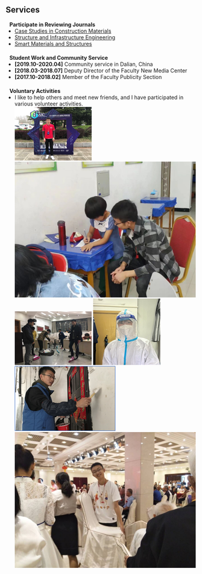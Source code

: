 ## Services
<!-- 
<h4 style="margin:0 10px 0;">Conference Reviewers</h4>

<ul style="margin:0 0 5px;">
  <li><a href="http://cvpr2023.thecvf.com/"><autocolor>IEEE/CVF Conference on Computer Vision and Pattern Recognition (CVPR) 2021-2023</autocolor></a></li>
  <li><a href="http://iccv2021.thecvf.com/"><autocolor>IEEE/CVF International Conference on Computer Vision (ICCV) 2021</autocolor></a></li>
  <li><a href="https://eccv2022.ecva.net/"><autocolor>European Conference on Computer Vision (ECCV) 2022</autocolor></a></li>
</ul> -->

<h4 style="margin:0 10px 0;">Participate in Reviewing Journals</h4>

<ul style="margin:0 0 20px;">
  <li><a href="https://www.sciencedirect.com/journal/case-studies-in-construction-materials" target="_blank"> Case Studies in Construction Materials </a></li>
  <li><a href="https://www.tandfonline.com/journals/nsie20" target="_blank"> Structure and Infrastructure Engineering </a></li>
  <li><a href="https://iopscience.iop.org/journal/0964-1726" target="_blank"> Smart Materials and Structures </a></li>
</ul>

<h4 style="margin:0 10px 0;">Student Work and Community Service</h4>

<ul style="margin:0 0 20px;">
  <li><strong>[2019.10-2020.04]</strong> Community service in Dalian, China</li> 
  <li><strong>[2018.03-2018.07]</strong> Deputy Director of the Faculty New Media Center</li>
  <li><strong>[2017.10-2018.02]</strong> Member of the Faculty Publicity Section</li>
  <!-- <li><strong>[2021-2022]</strong> Chair of the <a href="https://nyu-medicine-cssa.github.io" target="_blank"> Chinese Student and Scholar Association (CSSA)</a> at Grossman School of Medicine, New York University</li> -->
</ul>

<h4 style="margin:0 10px 0;">Voluntary Activities</h4>

<ul style="margin:0 0 20px;">
  <li>I like to help others and meet new friends, and I have participated in various volunteer activities.</li>
  <!-- <li> -->
  <div class="pub-row">
    <!-- <div class="col-sm-3 abbr" style="position: relative;padding-right: 15px;padding-left: 15px;"> -->
    <div>
      <!-- <img src="assets/img/UHPC_cover.jpg" class="teaser img-fluid z-depth-1"> -->
      <img src="assets/img/service/志愿1.png" alt="0">
      <!-- <abbr class="badge">UHPC</abbr> -->
    <!-- </div>
    <div> -->
      <img src="assets/img/service/志愿2.jpg" alt="1">
      <!-- <abbr class="badge">UHPC</abbr> -->
    </div> 
    <div>
      <img src="assets/img/service/志愿3.png" alt="2">
      <!-- <abbr class="badge">UHPC</abbr> -->
    <!-- </div>
    <div> -->
      <img src="assets/img/service/志愿4.png" alt="3">
      <!-- <abbr class="badge">UHPC</abbr> -->
    </div> 
    <div>
      <img src="assets/img/service/志愿5.png" alt="4">
      <!-- <abbr class="badge">UHPC</abbr> -->
    <!-- </div>
    <div> -->
      <img src="assets/img/service/志愿6.jpg" alt="5">
      <!-- <abbr class="badge">UHPC</abbr> -->
    </div>    
  </div>
  <!-- </li> -->

</ul>


